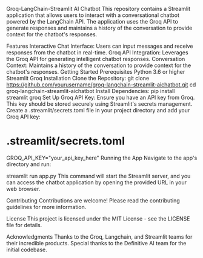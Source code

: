 Groq-LangChain-Streamlit AI Chatbot
This repository contains a Streamlit application that allows users to interact with a conversational chatbot powered by the LangChain API. The application uses the Groq API to generate responses and maintains a history of the conversation to provide context for the chatbot's responses.

Features
Interactive Chat Interface: Users can input messages and receive responses from the chatbot in real-time.
Groq API Integration: Leverages the Groq API for generating intelligent chatbot responses.
Conversation Context: Maintains a history of the conversation to provide context for the chatbot's responses.
Getting Started
Prerequisites
Python 3.6 or higher
Streamlit
Groq
Installation
Clone the Repository:
git clone https://github.com/yourusername/groq-langchain-streamlit-aichatbot.git
cd groq-langchain-streamlit-aichatbot
Install Dependencies:
pip install streamlit groq
Set Up Groq API Key:
Ensure you have an API key from Groq. This key should be stored securely using Streamlit's secrets management. Create a .streamlit/secrets.toml file in your project directory and add your Groq API key:

# .streamlit/secrets.toml
GROQ_API_KEY="your_api_key_here"
Running the App
Navigate to the app's directory and run:

streamlit run app.py
This command will start the Streamlit server, and you can access the chatbot application by opening the provided URL in your web browser.

Contributing
Contributions are welcome! Please read the contributing guidelines for more information.

License
This project is licensed under the MIT License - see the LICENSE file for details.

Acknowledgments
Thanks to the Groq, Langchain, and Streamlit teams for their incredible products.
Special thanks to the Definitive AI team for the initial codebase.
